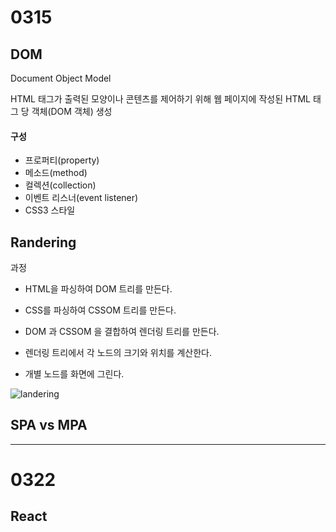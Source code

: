 # 0315
## DOM
  Document Object Model

  HTML 태그가 출력된 모양이나 콘텐츠를 제어하기 위해 웹 페이지에 작성된 HTML 태그 당 객체(DOM 객체) 생성
#### 구성
  - 프로퍼티(property)
  - 메소드(method)
  - 컬렉션(collection)
  - 이벤트 리스너(event listener)
  - CSS3 스타일

## Randering
  과정
  
  - HTML을 파싱하여 DOM 트리를 만든다.
  
  - CSS를 파싱하여 CSSOM 트리를 만든다.
  
  - DOM 과 CSSOM 을 결합하여 렌더링 트리를 만든다.
  
  - 렌더링 트리에서 각 노드의 크기와 위치를 계산한다.
  
  - 개별 노드를 화면에 그린다.

![landering](https://github.com/jcy010905/React/assets/155941775/73cfabec-9622-42c6-a87c-cb80b79b2ccd)

## SPA vs MPA
  

***
# 0322
## React
